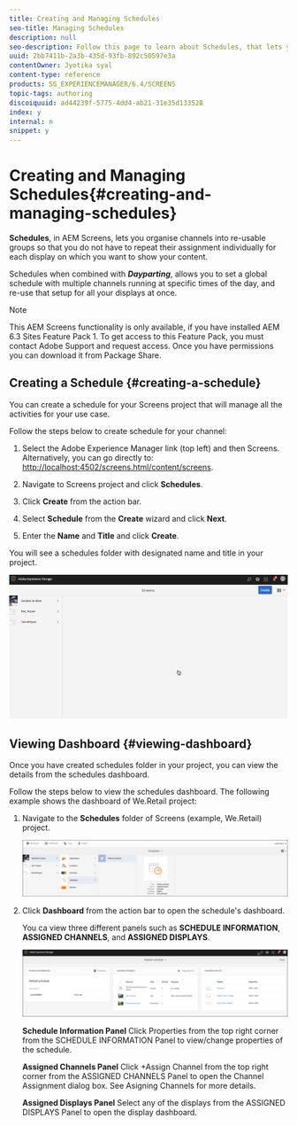 ```yaml
---
title: Creating and Managing Schedules
seo-title: Managing Schedules
description: null
seo-description: Follow this page to learn about Schedules, that lets you organise channels into re-usable groups so that you do not have to repeat their assignment individually for each display on which you want to show your content.
uuid: 2bb7411b-2a3b-435d-93fb-892c50597e3a
contentOwner: Jyotika syal
content-type: reference
products: SG_EXPERIENCEMANAGER/6.4/SCREENS
topic-tags: authoring
discoiquuid: ad44239f-5775-4dd4-ab21-31e35d133528
index: y
internal: n
snippet: y
---
```


# Creating and Managing Schedules{#creating-and-managing-schedules}

**Schedules**, in AEM Screens, lets you organise channels into re-usable groups so that you do not have to repeat their assignment individually for each display on which you want to show your content.

Schedules when combined with ***Dayparting***, allows you to set a global schedule with multiple channels running at specific times of the day, and re-use that setup for all your displays at once.

>[!NOTE]
>
>This AEM Screens functionality is only available, if you have installed AEM 6.3 Sites Feature Pack 1. To get access to this Feature Pack, you must contact Adobe Support and request access. Once you have permissions you can download it from Package Share.

## Creating a Schedule {#creating-a-schedule}

You can create a schedule for your Screens project that will manage all the activities for your use case.

Follow the steps below to create schedule for your channel:

1. Select the Adobe Experience Manager link (top left) and then Screens. Alternatively, you can ﻿go directly to: [http://localhost:4502/screens.html/content/screens](http://localhost:4502/screens.html/content/screens).
1. Navigate to Screens project and click **Schedules**. 
1. Click **Create** from the action bar.
1. Select **Schedule** from the **Create** wizard and click **Next**.

1. Enter the **Name** and **Title** and click **Create**.

You will see a schedules folder with designated name and title in your project.

![](assets/chlimage_1.gif)

## Viewing Dashboard {#viewing-dashboard}

Once you have created schedules folder in your project, you can view the details from the schedules dashboard.

Follow the steps below to view the schedules dashboard. The following example shows the dashboard of We.Retail project:

1. Navigate to the **Schedules** folder of Screens (example, We.Retail) project.

   ![](assets/chlimage_1.png)

1. Click **Dashboard** from the action bar to open the schedule's dashboard.

   You ca view three different panels such as **SCHEDULE INFORMATION**, **ASSIGNED CHANNELS**, and **ASSIGNED DISPLAYS**.

   ![](assets/chlimage_1-1.png)

   **Schedule Information Panel** Click Properties from the top right corner from the SCHEDULE INFORMATION Panel to view/change properties of the schedule.

   **Assigned Channels Panel** Click +Assign Channel from the top right corner from the ASSIGNED CHANNELS Panel to open the Channel Assignment dialog box. See Asigning Channels for more details.

   **Assigned Displays Panel** Select any of the displays from the ASSIGNED DISPLAYS Panel to open the display dashboard.

